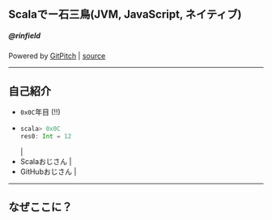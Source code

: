 ## Scalaでー石三鳥(JVM, JavaScript, ネイティブ)
##### @rinfield

Powered by <a href="https://gitpitch.com/" target="_blank">GitPitch</a> |
<a href="https://github.com/rinfield" target="_blank">source</a>

---

## 自己紹介

- `0x0C`年目 (!!)
-  
  ```scala
  scala> 0x0C
  res0: Int = 12
  ```
  |
- Scalaおじさん |
- GitHubおじさん |

---

## なぜここに？
